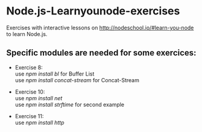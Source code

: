 Node.js-Learnyounode-exercises
==============================

Exercises with interactive lessons on http://nodeschool.io/#learn-you-node to learn Node.js.

Specific modules are needed for some exercices:
-----------------------------------------------

- Exercise 8: <br/>use *npm install bl* for Buffer List<br/>use *npm install concat-stream* for Concat-Stream

- Exercise 10:<br/>use *npm install net*<br/>use *npm install strftime* for second example

- Exercise 11:<br/>use *npm install http*


